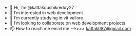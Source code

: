 - 👋 Hi, I’m @kattakoushikreddy27
- 👀 I’m interested in web development
- 🌱 I’m currently studying in vit vellore
- 💞️ I’m looking to collaborate on web development projects 
- 📫 How to reach me email me -->>>>  kattak087@gmail.com


